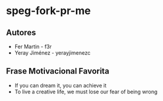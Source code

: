# speg-fork-pr-me

## Autores
- Fer Martin - f3r
- Yeray Jiménez - yerayjimenezc

## Frase Motivacional Favorita
- If you can dream it, you can achieve it
- To live a creative life, we must lose our fear of being wrong
